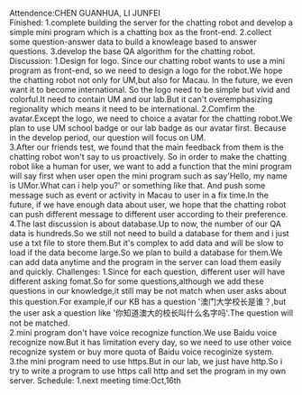 Attendence:CHEN GUANHUA, LI JUNFEI  
Finished: 
1.complete building the server for the chatting robot and develop a simple mini program which is a chatting box as the front-end. 
2.collect some question-answer data to build a knowleage based to answer questions. 
3.develop the base QA algorithm for the chatting robot.  
Discussion: 
1.Design for logo. Since our chatting robot wants to use a mini program as front-end, so we need to design a logo for the robot.We hope the chatting robot not only for UM,but also for Macau. In the future, we even want it to become international. So the logo need to be simple but vivid and colorful.It need to contain UM and our lab.But it can't overemphasizing regionality which means it need to be international. 
2.Comfirm the avatar.Except the logo, we need to choice a avatar for the chatting robot.We plan to use UM school badge or our lab badge as our avatar first. Because in the develop period, our question will focus on UM.  
3.After our friends test, we found that the main feedback from them is the chatting robot won't say to us proactively. So in order to make the chatting robot like a human for user, we want to add a function that the mini program will say first when user open the mini program such as say'Hello, my name is UMor.What can i help you?' or something like that. And push some message such as event or activity in Macau to user in a fix time.In the future, if we have enough data about user, we hope that the chatting robot can push different message to different user according to their preference. 
4.The last discussion is about database.Up to now, the number of our QA data is hundreds.So we still not need to build a database for them and i just use a txt file to store them.But it's complex to add data and will be slow to load if the data become large.So we plan to build a database for them.We can add data anytime and the program in the server can load them easily and quickly. 
Challenges: 
1.Since for each question, different user will have different asking fomat.So for some questions,although we add these questions in our knowledge,it still may be not match when user asks about this question.For example,if our KB has a question '澳门大学校长是谁？,but the user ask a question like '你知道澳大的校长叫什么名字吗'.The question will not be matched.  
2.mini program don't have voice recognize function.We use Baidu voice recognize now.But it has limitation every day, so we need to use other voice recognize system or buy more quota of Baidu voice recoginize system.   
3.the mini program need to use https.But in our lab, we just have http.So i try to write a program to use https call http and set the program in my own server. 
Schedule: 
1.next meeting time:Oct,16th  
